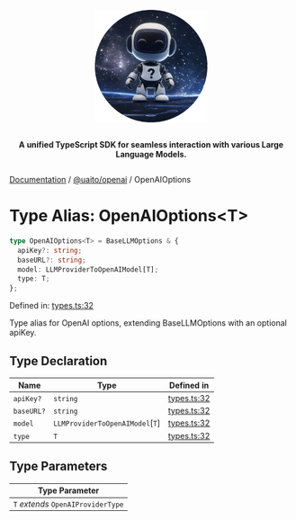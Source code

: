 <div style="display:flex; flex-direction:column; align-items:center;">
<p align="center">
  <img src="../UAITO.png" alt="UAITO Logo" width="200"/>
</p>

<p align="center">
  <strong>A unified TypeScript SDK for seamless interaction with various Large Language Models.</strong>
</p>
</div>

[Documentation](README.md) / [@uaito/openai](@uaito.openai.md) / OpenAIOptions

# Type Alias: OpenAIOptions\<T\>

```ts
type OpenAIOptions<T> = BaseLLMOptions & {
  apiKey?: string;
  baseURL?: string;
  model: LLMProviderToOpenAIModel[T];
  type: T;
};
```

Defined in: [types.ts:32](https://github.com/elribonazo/uaito/blob/1a6f6faf1528125623c7d775cf6caa06e2c7ffe4/packages/openai/src/types.ts#L32)

Type alias for OpenAI options, extending BaseLLMOptions with an optional apiKey.

## Type Declaration

| Name | Type | Defined in |
| ------ | ------ | ------ |
| `apiKey?` | `string` | [types.ts:32](https://github.com/elribonazo/uaito/blob/1a6f6faf1528125623c7d775cf6caa06e2c7ffe4/packages/openai/src/types.ts#L32) |
| `baseURL?` | `string` | [types.ts:32](https://github.com/elribonazo/uaito/blob/1a6f6faf1528125623c7d775cf6caa06e2c7ffe4/packages/openai/src/types.ts#L32) |
| `model` | `LLMProviderToOpenAIModel`\[`T`\] | [types.ts:32](https://github.com/elribonazo/uaito/blob/1a6f6faf1528125623c7d775cf6caa06e2c7ffe4/packages/openai/src/types.ts#L32) |
| `type` | `T` | [types.ts:32](https://github.com/elribonazo/uaito/blob/1a6f6faf1528125623c7d775cf6caa06e2c7ffe4/packages/openai/src/types.ts#L32) |

## Type Parameters

| Type Parameter |
| ------ |
| `T` *extends* `OpenAIProviderType` |
